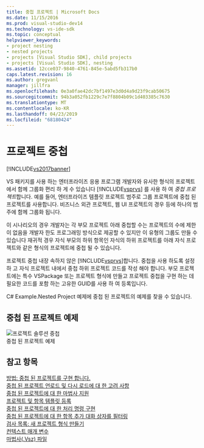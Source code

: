 ```yaml
---
title: 중첩 프로젝트 | Microsoft Docs
ms.date: 11/15/2016
ms.prod: visual-studio-dev14
ms.technology: vs-ide-sdk
ms.topic: conceptual
helpviewer_keywords:
- project nesting
- nested projects
- projects [Visual Studio SDK], child projects
- projects [Visual Studio SDK], nesting
ms.assetid: 12cce037-9840-4761-845e-5abd5fb317b0
caps.latest.revision: 16
ms.author: gregvanl
manager: jillfra
ms.openlocfilehash: 0e3a0fae42dc7bf1497e3d0d4a9d23f9cab50675
ms.sourcegitcommit: 94b3a052fb1229c7e7f8804b09c1d403385c7630
ms.translationtype: MT
ms.contentlocale: ko-KR
ms.lasthandoff: 04/23/2019
ms.locfileid: "68180424"
---
```

# <a name="nesting-projects"></a>프로젝트 중첩
[!INCLUDE[vs2017banner](../../includes/vs2017banner.md)]

VS 패키지를 사용 하는 엔터프라이즈 응용 프로그램 개발자와 유사한 형식의 프로젝트에서 함께 그룹화 편리 하 게 수 있습니다 [!INCLUDE[vsprvs](../../includes/vsprvs-md.md)] 를 사용 하 여 *중첩 프로젝트*합니다. 예를 들어, 엔터프라이즈 템플릿 프로젝트 범주로 그룹 프로젝트에 중첩 된 프로젝트를 사용합니다. 비즈니스 외관 프로젝트, 웹 UI 프로젝트의 경우 등에 하나의 범주에 함께 그룹화 됩니다.  
  
 이 시나리오의 경우 개발자는 각 부모 프로젝트 아래 중첩할 수는 프로젝트의 수에 제한이 없음을 개발자 한도 프로그래밍 방식으로 제공할 수 있지만 이 유형의 그룹도 만들 수 있습니다 재귀적 경우 자식 부모의 하위 항목인 자식의 하위 프로젝트를 아래 자식 프로젝트와 같은 형식의 프로젝트에 중첩 될 수 있습니다.  
  
 프로젝트 중첩 내장 속하지 않은 [!INCLUDE[vsprvs](../../includes/vsprvs-md.md)]합니다. 중첩을 사용 하도록 설정 하 고 자식 프로젝트 내에서 중첩 하위 프로젝트 코드를 작성 해야 합니다. 부모 프로젝트에는 특수 VSPackage 또는 프로젝트 형식에 만들고 프로젝트 중첩을 구현 하는 데 필요한 코드를 포함 하는 고유한 GUID를 사용 하 여 등록입니다.  
  
 C# Example.Nested Project 예제에 중첩 된 프로젝트의 예제를 찾을 수 있습니다.  
  
## <a name="nested-projects-example"></a>중첩 된 프로젝트 예제  
 ![프로젝트 솔루션 중첩](../../extensibility/internals/media/vsnestedprojects.gif "vsNestedProjects")  
중첩 된 프로젝트 예제  
  
## <a name="see-also"></a>참고 항목  
 [방법: 중첩 된 프로젝트를 구현 합니다.](../../extensibility/internals/how-to-implement-nested-projects.md)   
 [중첩 된 프로젝트 언로드 및 다시 로드에 대 한 고려 사항](../../extensibility/internals/considerations-for-unloading-and-reloading-nested-projects.md)   
 [중첩 된 프로젝트에 대 한 마법사 지원](../../extensibility/internals/wizard-support-for-nested-projects.md)   
 [프로젝트 및 항목 템플릿 등록](../../extensibility/internals/registering-project-and-item-templates.md)   
 [중첩 된 프로젝트에 대 한 처리 명령 구현](../../extensibility/internals/implementing-command-handling-for-nested-projects.md)   
 [중첩 된 프로젝트에 대 한 항목 추가 대화 상자를 필터링](../../extensibility/internals/filtering-the-additem-dialog-box-for-nested-projects.md)   
 [검사 목록: 새 프로젝트 형식 만들기](../../extensibility/internals/checklist-creating-new-project-types.md)   
 [컨텍스트 매개 변수](../../extensibility/internals/context-parameters.md)   
 [마법사(.Vsz) 파일](../../extensibility/internals/wizard-dot-vsz-file.md)
